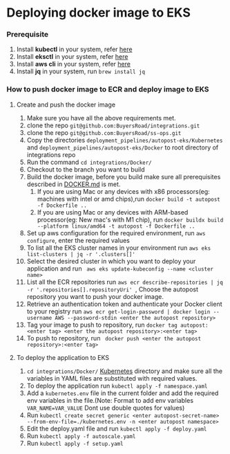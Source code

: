 # Deploying docker image to EKS

### Prerequisite

1. Install **kubectl** in your system, refer [here](https://buyersroad.atlassian.net/wiki/spaces/DEV/pages/1899888641/Install+and+Configure+kubectl)
2. Install **eksctl** in your system, refer [here](https://buyersroad.atlassian.net/wiki/spaces/DEV/pages/1897562602/Install+and+setup+eksctl)
3. Install **aws cli** in your system, refer [here](https://buyersroad.atlassian.net/wiki/spaces/DEV/pages/1897627992/Install+and+Setup+AWS+cli)
4. Install **jq** in your system, run `brew install jq`


### How to push  docker image to ECR and deploy image to EKS

1. Create and push the docker image

    1. Make sure you have all the above requirements met.
    2. clone the repo `git@github.com:BuyersRoad/integrations.git`
    3. clone the repo `git@github.com:BuyersRoad/ss-ops.git`
    4. Copy the directories `deployment_pipelines/autopost-eks/Kubernetes` and `deployment_pipelines/autopost-eks/Docker` to root directory of integrations repo
    5. Run the command `cd integrations/Docker/`
    6. Checkout to the branch you want to build
    7. Build the docker image, before you build make sure all prerequisites described in [DOCKER.md](../Docker/DOCKER.md) is met.
        1. If you are using Mac or any devices with x86 processors(eg: machines with intel or amd chips),run `docker build -t autopost -f Dockerfile .. `
        2. If you are using Mac or any devices with ARM-based processor(eg: New mac's with M1 chip), run `docker buildx build --platform linux/amd64 -t autopost -f Dockerfile ..  `
    8. Set up aws configuration for the required environment, run `aws configure`, enter the required values
    9. To list all the EKS cluster names in your environment run ` aws eks list-clusters | jq -r '.clusters[]' `
    10. Select the desired cluster in which you want to deploy your application and run ` aws eks update-kubeconfig --name <cluster name>`
    11. List all the ECR repositories run `aws ecr describe-repositories | jq -r '.repositories[].repositoryUri' `, Choose the autopost repository you want to push your docker image. 
    12. Retrieve an authentication token and authenticate your Docker client to your registry run ` aws ecr get-login-password | docker login --username AWS --password-stdin <enter the autopost repository> `
    13. Tag your image to push to repository, run ` docker tag autopost:<enter tag> <enter the autopost repository>:<enter tag> `
    14. To push to repository, run ` docker push <enter the autopost repository>:<enter tag>`

2. To deploy the application to EKS

    1. `cd integrations/Docker/` [Kubernetes](.) directory and make sure all the variables in YAML files are substituted with required values.
    2. To deploy the application run `kubectl apply -f namespace.yaml`
    3. Add a `kubernetes.env` file in the current folder and add the required env variables in the file.(Note: Format to add env variables `VAR_NAME=VAR_VALUE` Dont use double quotes for values) 
    4. Run `kubectl create secret generic <enter autopost-secret-name> --from-env-file=./kubernetes.env -n <enter autopost namespace>`
    5. Edit the deploy.yaml file and run `kubectl apply -f deploy.yaml`
    6. Run `kubectl apply -f autoscale.yaml`
    7. Run `kubectl apply -f setup.yaml`

    